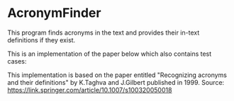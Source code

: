 # AcronymFinder
This program finds acronyms in the text and provides their in-text definitions if they exist.

This is an implementation of the paper below which also contains test cases:

This implementation is based on the paper entitled "Recognizing acronyms and their definitions" by K.Taghva and J.Gilbert published in 1999. Source: https://link.springer.com/article/10.1007/s100320050018
